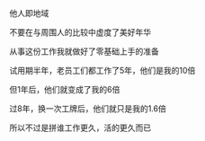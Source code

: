 他人即地域

不要在与周围人的比较中虚度了美好年华

从事这份工作我就做好了零基础上手的准备

试用期半年，老员工们都工作了5年，他们是我的10倍

但1年后，他们就变成了我的6倍

过8年，换一次工牌后，他们就只是我的1.6倍

所以不过是拼谁工作更久，活的更久而已
